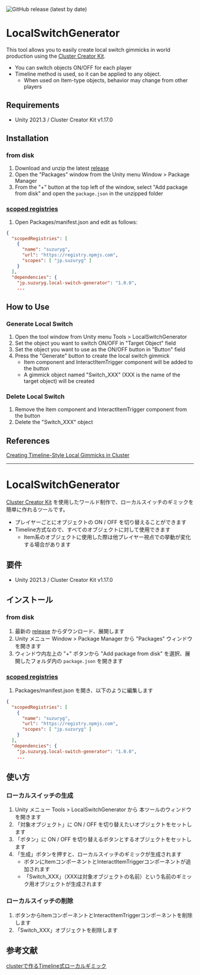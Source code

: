 ![GitHub release (latest by date)](https://img.shields.io/github/v/release/suzuryg/local-switch-generator?label=release)

# LocalSwitchGenerator

This tool allows you to easily create local switch gimmicks in world production using the [Cluster Creator Kit](https://github.com/ClusterVR/ClusterCreatorKit).

- You can switch objects ON/OFF for each player
- Timeline method is used, so it can be applied to any object.
  - When used on Item-type objects, behavior may change from other players

## Requirements

- Unity 2021.3 / Cluster Creator Kit v1.17.0

## Installation

### from disk

1. Download and unzip the latest [release](https://github.com/suzuryg/local-switch-generator/releases)
1. Open the "Packages" window from the Unity menu Window > Package Manager
1. From the "+" button at the top left of the window, select "Add package from disk" and open the `package.json` in the unzipped folder

### [scoped registries](https://docs.unity3d.com/Manual/upm-scoped.html)

1. Open Packages/manifest.json and edit as follows:

```Packages/manifest.json
{
  "scopedRegistries": [
    {
      "name": "suzuryg",
      "url": "https://registry.npmjs.com",
      "scopes": [ "jp.suzuryg" ]
    }
  ],
  "dependencies": {
    "jp.suzuryg.local-switch-generator": "1.0.0",
    ...
```

## How to Use

### Generate Local Switch

1. Open the tool window from Unity menu Tools > LocalSwitchGenerator
1. Set the object you want to switch ON/OFF in "Target Object" field
1. Set the object you want to use as the ON/OFF button in "Button" field
1. Press the "Generate" button to create the local switch gimmick
    - Item component and InteractItemTrigger component will be added to the button
    - A gimmick object named "Switch_XXX" (XXX is the name of the target object) will be created

### Delete Local Switch

1. Remove the Item component and InteractItemTrigger component from the button
1. Delete the "Switch_XXX" object

## References

[Creating Timeline-Style Local Gimmicks in Cluster](https://note.com/what_wat_/n/n722d6183ebee)

---

# LocalSwitchGenerator

[Cluster Creator Kit](https://github.com/ClusterVR/ClusterCreatorKit) を使用したワールド制作で、ローカルスイッチのギミックを簡単に作れるツールです。  

- プレイヤーごとにオブジェクトの ON / OFF を切り替えることができます
- Timeline方式なので、すべてのオブジェクトに対して使用できます
  - Item系のオブジェクトに使用した際は他プレイヤー視点での挙動が変化する場合があります

## 要件

- Unity 2021.3 / Cluster Creator Kit v1.17.0

## インストール

### from disk

1. 最新の [release](https://github.com/suzuryg/local-switch-generator/releases) からダウンロード、展開します
1. Unity メニュー Window > Package Manager から "Packages" ウィンドウを開きます
1. ウィンドウ内左上の "+" ボタンから "Add package from disk" を選択、展開したフォルダ内の `package.json` を開きます

### [scoped registries](https://docs.unity3d.com/Manual/upm-scoped.html)

1. Packages/manifest.json を開き、以下のように編集します

```Packages/manifest.json
{
  "scopedRegistries": [
    {
      "name": "suzuryg",
      "url": "https://registry.npmjs.com",
      "scopes": [ "jp.suzuryg" ]
    }
  ],
  "dependencies": {
    "jp.suzuryg.local-switch-generator": "1.0.0",
    ...
```

## 使い方

### ローカルスイッチの生成

1. Unity メニュー  Tools > LocalSwitchGenerator から 本ツールのウィンドウ を開きます
1. 「対象オブジェクト」に ON / OFF を切り替えたいオブジェクトをセットします
1. 「ボタン」に ON / OFF を切り替えるボタンとするオブジェクトをセットします
1. 「生成」ボタンを押すと、ローカルスイッチのギミックが生成されます
    - ボタンにItemコンポーネントとInteractItemTriggerコンポーネントが追加されます
    - 「Switch_XXX」（XXXは対象オブジェクトの名前）という名前のギミック用オブジェクトが生成されます

### ローカルスイッチの削除

1. ボタンからItemコンポーネントとInteractItemTriggerコンポーネントを削除します
1. 「Switch_XXX」オブジェクトを削除します

## 参考文献

[clusterで作るTimeline式ローカルギミック](https://note.com/what_wat_/n/n722d6183ebee)
